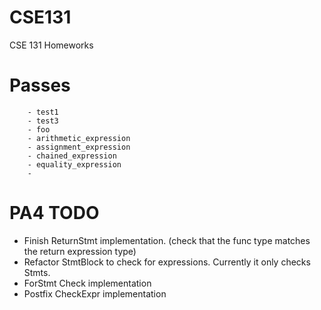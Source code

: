 # CSE131
CSE 131 Homeworks

# Passes

        - test1
        - test3
        - foo
        - arithmetic_expression
        - assignment_expression
        - chained_expression
        - equality_expression
        - 

# PA4 TODO
- Finish ReturnStmt implementation. (check that the func type matches the return expression type)
- Refactor StmtBlock to check for expressions. Currently it only checks Stmts.
- ForStmt Check implementation
- Postfix CheckExpr implementation 
